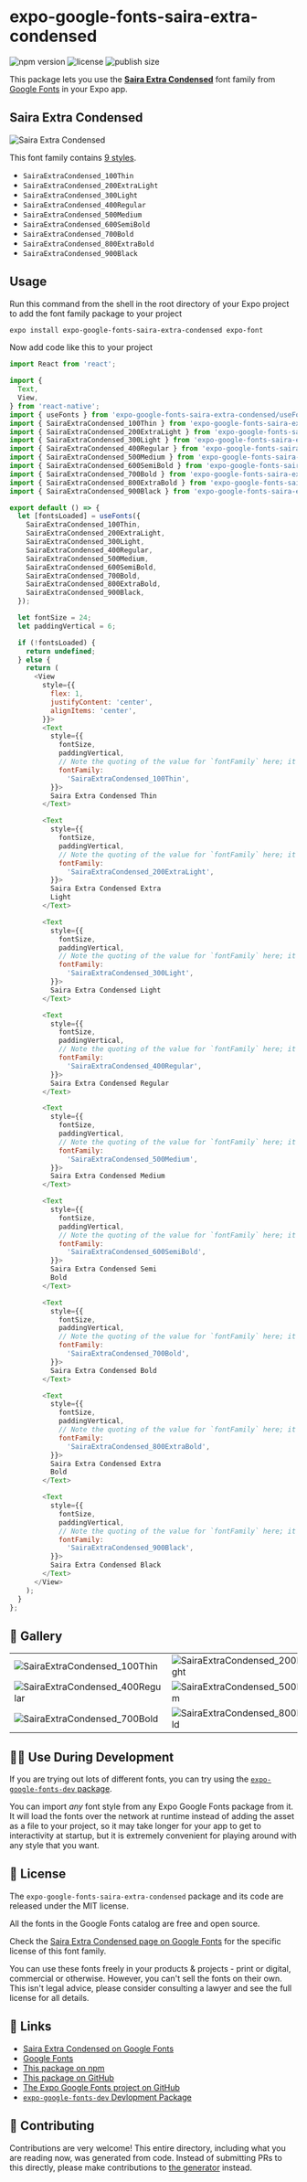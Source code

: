 # expo-google-fonts-saira-extra-condensed

![npm version](https://flat.badgen.net/npm/v/expo-google-fonts-saira-extra-condensed)
![license](https://flat.badgen.net/github/license/expo/google-fonts)
![publish size](https://flat.badgen.net/packagephobia/install/expo-google-fonts-saira-extra-condensed)

This package lets you use the [**Saira Extra Condensed**](https://fonts.google.com/specimen/Saira+Extra+Condensed) font family from [Google Fonts](https://fonts.google.com/) in your Expo app.

## Saira Extra Condensed

![Saira Extra Condensed](./font-family.png)

This font family contains [9 styles](#-gallery).

- `SairaExtraCondensed_100Thin`
- `SairaExtraCondensed_200ExtraLight`
- `SairaExtraCondensed_300Light`
- `SairaExtraCondensed_400Regular`
- `SairaExtraCondensed_500Medium`
- `SairaExtraCondensed_600SemiBold`
- `SairaExtraCondensed_700Bold`
- `SairaExtraCondensed_800ExtraBold`
- `SairaExtraCondensed_900Black`

## Usage

Run this command from the shell in the root directory of your Expo project to add the font family package to your project
```sh
expo install expo-google-fonts-saira-extra-condensed expo-font
```

Now add code like this to your project
```js
import React from 'react';

import {
  Text,
  View,
} from 'react-native';
import { useFonts } from 'expo-google-fonts-saira-extra-condensed/useFonts';
import { SairaExtraCondensed_100Thin } from 'expo-google-fonts-saira-extra-condensed/100Thin';
import { SairaExtraCondensed_200ExtraLight } from 'expo-google-fonts-saira-extra-condensed/200ExtraLight';
import { SairaExtraCondensed_300Light } from 'expo-google-fonts-saira-extra-condensed/300Light';
import { SairaExtraCondensed_400Regular } from 'expo-google-fonts-saira-extra-condensed/400Regular';
import { SairaExtraCondensed_500Medium } from 'expo-google-fonts-saira-extra-condensed/500Medium';
import { SairaExtraCondensed_600SemiBold } from 'expo-google-fonts-saira-extra-condensed/600SemiBold';
import { SairaExtraCondensed_700Bold } from 'expo-google-fonts-saira-extra-condensed/700Bold';
import { SairaExtraCondensed_800ExtraBold } from 'expo-google-fonts-saira-extra-condensed/800ExtraBold';
import { SairaExtraCondensed_900Black } from 'expo-google-fonts-saira-extra-condensed/900Black';

export default () => {
  let [fontsLoaded] = useFonts({
    SairaExtraCondensed_100Thin,
    SairaExtraCondensed_200ExtraLight,
    SairaExtraCondensed_300Light,
    SairaExtraCondensed_400Regular,
    SairaExtraCondensed_500Medium,
    SairaExtraCondensed_600SemiBold,
    SairaExtraCondensed_700Bold,
    SairaExtraCondensed_800ExtraBold,
    SairaExtraCondensed_900Black,
  });

  let fontSize = 24;
  let paddingVertical = 6;

  if (!fontsLoaded) {
    return undefined;
  } else {
    return (
      <View
        style={{
          flex: 1,
          justifyContent: 'center',
          alignItems: 'center',
        }}>
        <Text
          style={{
            fontSize,
            paddingVertical,
            // Note the quoting of the value for `fontFamily` here; it expects a string!
            fontFamily:
              'SairaExtraCondensed_100Thin',
          }}>
          Saira Extra Condensed Thin
        </Text>

        <Text
          style={{
            fontSize,
            paddingVertical,
            // Note the quoting of the value for `fontFamily` here; it expects a string!
            fontFamily:
              'SairaExtraCondensed_200ExtraLight',
          }}>
          Saira Extra Condensed Extra
          Light
        </Text>

        <Text
          style={{
            fontSize,
            paddingVertical,
            // Note the quoting of the value for `fontFamily` here; it expects a string!
            fontFamily:
              'SairaExtraCondensed_300Light',
          }}>
          Saira Extra Condensed Light
        </Text>

        <Text
          style={{
            fontSize,
            paddingVertical,
            // Note the quoting of the value for `fontFamily` here; it expects a string!
            fontFamily:
              'SairaExtraCondensed_400Regular',
          }}>
          Saira Extra Condensed Regular
        </Text>

        <Text
          style={{
            fontSize,
            paddingVertical,
            // Note the quoting of the value for `fontFamily` here; it expects a string!
            fontFamily:
              'SairaExtraCondensed_500Medium',
          }}>
          Saira Extra Condensed Medium
        </Text>

        <Text
          style={{
            fontSize,
            paddingVertical,
            // Note the quoting of the value for `fontFamily` here; it expects a string!
            fontFamily:
              'SairaExtraCondensed_600SemiBold',
          }}>
          Saira Extra Condensed Semi
          Bold
        </Text>

        <Text
          style={{
            fontSize,
            paddingVertical,
            // Note the quoting of the value for `fontFamily` here; it expects a string!
            fontFamily:
              'SairaExtraCondensed_700Bold',
          }}>
          Saira Extra Condensed Bold
        </Text>

        <Text
          style={{
            fontSize,
            paddingVertical,
            // Note the quoting of the value for `fontFamily` here; it expects a string!
            fontFamily:
              'SairaExtraCondensed_800ExtraBold',
          }}>
          Saira Extra Condensed Extra
          Bold
        </Text>

        <Text
          style={{
            fontSize,
            paddingVertical,
            // Note the quoting of the value for `fontFamily` here; it expects a string!
            fontFamily:
              'SairaExtraCondensed_900Black',
          }}>
          Saira Extra Condensed Black
        </Text>
      </View>
    );
  }
};

```

## 🔡 Gallery


||||
|-|-|-|
|![SairaExtraCondensed_100Thin](.//100Thin/SairaExtraCondensed_100Thin.ttf.png)|![SairaExtraCondensed_200ExtraLight](.//200ExtraLight/SairaExtraCondensed_200ExtraLight.ttf.png)|![SairaExtraCondensed_300Light](.//300Light/SairaExtraCondensed_300Light.ttf.png)||
|![SairaExtraCondensed_400Regular](.//400Regular/SairaExtraCondensed_400Regular.ttf.png)|![SairaExtraCondensed_500Medium](.//500Medium/SairaExtraCondensed_500Medium.ttf.png)|![SairaExtraCondensed_600SemiBold](.//600SemiBold/SairaExtraCondensed_600SemiBold.ttf.png)||
|![SairaExtraCondensed_700Bold](.//700Bold/SairaExtraCondensed_700Bold.ttf.png)|![SairaExtraCondensed_800ExtraBold](.//800ExtraBold/SairaExtraCondensed_800ExtraBold.ttf.png)|![SairaExtraCondensed_900Black](.//900Black/SairaExtraCondensed_900Black.ttf.png)||


## 👩‍💻 Use During Development

If you are trying out lots of different fonts, you can try using the [`expo-google-fonts-dev` package](https://github.com/freeboub/google-fonts/tree/master/font-packages/dev#readme).

You can import *any* font style from any Expo Google Fonts package from it. It will load the fonts
over the network at runtime instead of adding the asset as a file to your project, so it may take longer
for your app to get to interactivity at startup, but it is extremely convenient
for playing around with any style that you want.

## 📖 License

The `expo-google-fonts-saira-extra-condensed` package and its code are released under the MIT license.

All the fonts in the Google Fonts catalog are free and open source.

Check the [Saira Extra Condensed page on Google Fonts](https://fonts.google.com/specimen/Saira+Extra+Condensed) for the specific license of this font family.

You can use these fonts freely in your products & projects - print or digital, commercial or otherwise. However, you can't sell the fonts on their own. This isn't legal advice, please consider consulting a lawyer and see the full license for all details.

## 🔗 Links

- [Saira Extra Condensed on Google Fonts](https://fonts.google.com/specimen/Saira+Extra+Condensed)
- [Google Fonts](https://fonts.google.com/)
- [This package on npm](https://www.npmjs.com/package/expo-google-fonts-saira-extra-condensed)
- [This package on GitHub](https://github.com/freeboub/google-fonts/tree/master/font-packages/saira-extra-condensed)
- [The Expo Google Fonts project on GitHub](https://github.com/freeboub/google-fonts)
- [`expo-google-fonts-dev` Devlopment Package](https://github.com/freeboub/google-fonts/tree/master/font-packages/dev)

## 🤝 Contributing

Contributions are very welcome! This entire directory, including what you are reading now, was generated from code. Instead of submitting PRs to this directly, please make contributions to [the generator](https://github.com/freeboub/google-fonts/tree/master/packages/generator) instead.
